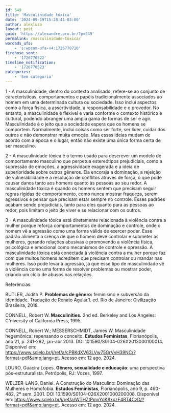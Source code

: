 ```yaml
---
id: 549
title: 'Masculinidade tóxica'
date: '2024-09-19T15:28:41-03:00'
author: alexluza
layout: post
guid: 'https://alexandre.pro.br/?p=549'
permalink: /masculinidade-toxica/
wordads_ufa:
    - 's:wpcom-ufa-v4:1726770710'
firehose_sent:
    - '1726770522'
timeline_notification:
    - '1726770523'
categories:
    - 'Sem categoria'
---
```


1 - A masculinidade, dentro do contexto analisado, refere-se ao conjunto de características, comportamentos e papéis tradicionalmente associados ao homem em uma determinada cultura ou sociedade. Isso inclui aspectos como a força física, a assertividade, a responsabilidade e o provedor. No entanto, a masculinidade é flexível e varia conforme o contexto histórico e cultural, podendo abranger uma ampla gama de formas de ser e agir. Masculinidade é o jeito que a sociedade espera que os homens se comportem. Normalmente, inclui coisas como ser forte, ser líder, cuidar dos outros e não demonstrar muita emoção. Mas essas ideias mudam de acordo com a época e o lugar, então não existe uma única forma certa de ser masculino.

2 - A masculinidade tóxica é o termo usado para descrever um modelo de comportamento masculino que perpetua estereótipos prejudiciais, como a supressão de emoções, a agressividade exagerada e a ideia de superioridade sobre outros gêneros. Ela encoraja a dominação, a rejeição de vulnerabilidade e a resolução de conflitos através de força, o que pode causar danos tanto aos homens quanto às pessoas ao seu redor. A masculinidade tóxica é quando os homens sentem que precisam seguir regras rígidas de comportamento, como nunca mostrar fraqueza, serem agressivos e pensar que precisam estar sempre no controle. Esses padrões acabam sendo prejudiciais, tanto para eles quanto para as pessoas ao redor, pois limitam o jeito de viver e se relacionar com os outros.

3 - A masculinidade tóxica está diretamente relacionada à violência contra a mulher porque reforça comportamentos de dominação e controle, onde o homem vê a agressão como uma forma válida de exercer poder. Esse padrão alimenta a crença de que o homem deve controlar e submeter as mulheres, gerando relações abusivas e promovendo a violência física, psicológica e emocional como mecanismos de controle e opressão. A masculinidade tóxica está conectada à violência contra a mulher porque faz com que muitos homens acreditem que precisam controlar ou mandar nas mulheres. Isso pode levar à agressão, já que esse tipo de masculinidade vê a violência como uma forma de resolver problemas ou mostrar poder, criando um ciclo de abusos nas relações.

Referências:

BUTLER, Judith P. **Problemas de gênero:** feminismo e subversão da identidade. Tradução de Renato Aguiar.1. ed. Rio de Janeiro: Civilização Brasileira, 2018.

CONNELL, Robert W. **Masculinities.** 2nd ed. Berkeley and Los Angeles: C'niversity of California Press, 1995.

CONNELL, Robert W.; MESSERSCHMIDT, James W. Masculinidade hegemônica: repensando o conceito. **Estudos Feministas**, Florianópolis, ano 21, p. 241-282, jan-abr 2013. DOI 10.1590/S0104-026X2013000100014. Disponível em: https://www.scielo.br/j/ref/a/cPBKdXV63LVw75GrVvH39NC/?format=pdf&amp;lang=pt. Acesso em: 12 ago. 2024.

LOURO, Guacira Lopes. **Gênero, sexualidade e educação**: uma perspectiva pós-estruturalista. Petrópolis, RJ: Vozes, 1997.

WELZER-LANG, Daniel. A Construção do Masculino: Dominação das Mulheres e Homofobia. **Estudos Feministas**, Florianópolis, ano 9, p. 460-482, 2º sem. 2001. DOI 10.1590/S0104-026X2001000200008. Disponível em: https://www.scielo.br/j/ref/a/WTHZtPmvYdK8xxzF4RT4CzD/?format=pdf&amp;lang=pt. Acesso em: 12 ago. 2024.